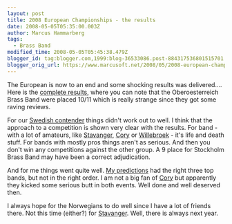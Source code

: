 ```yaml
---
layout: post
title: 2008 European Championships - the results
date: 2008-05-05T05:35:00.003Z
author: Marcus Hammarberg
tags:
  - Brass Band
modified_time: 2008-05-05T05:45:38.479Z
blogger_id: tag:blogger.com,1999:blog-36533086.post-884317536801515701
blogger_orig_url: https://www.marcusoft.net/2008/05/2008-european-championships-results.html
---
```


The European is now to an end and some shocking results was
delivered.... Here is the [complete
results](http://www.4barsrest.com/news/detail.asp?id=7753), where you
can note that the Oberoesterreich Brass Band were placed 10/11 which is
really strange since they got some raving reviews.

For our [Swedish contender](http://www.stockholmbrass.se/) things didn't
work out to well. I think that the approach to a competition is shown
very clear with the results. For band - with a lot of amateurs, like
[Stavanger](http://www.stavanger-brassband.no/english/index.htm),
[Cory](http://www.buyasyouviewcoryband.co.uk/) or
[Willebroek](http://www.brassbandwillebroek.be/) - it's life and death
stuff. For bands with mostly pros things aren't as serious. And then you
don't win any competitions against the other group. A 9 place for
Stockholm Brass Band may have been a correct adjudication.

And for me things went quite well. [My
predictions](https://www.marcusoft.net/2008/04/2008-european-championships-my.html)
had the right three top bands, but not in the right order. I am not a
big fan of [Cory](http://www.buyasyouviewcoryband.co.uk/) but apparently
they kicked some serious butt in both events. Well done and well
deserved then.

I always hope for the Norwegians to do well since I have a lot of
friends there. Not this time (either?) for
[Stavanger](http://www.stavanger-brassband.no/english/index.htm). Well,
there is always next year.
